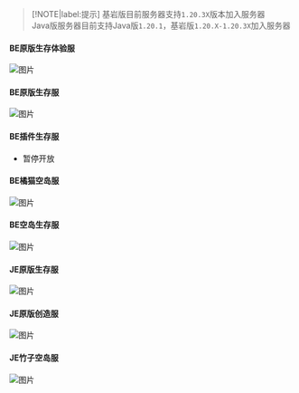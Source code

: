 > [!NOTE|label:提示]
> 基岩版目前服务器支持`1.20.3X`版本加入服务器  
> Java版服务器目前支持Java版`1.20.1`，基岩版`1.20.X-1.20.3X`加入服务器

#### BE原版生存体验服
![图片](https://motdbe.blackbe.work/status_img?host=hmmc.top:19132)
#### BE原版生存服
![图片](https://motdbe.blackbe.work/status_img?host=hmmc.top:19133)
#### BE插件生存服
- 暂停开放

#### BE橘猫空岛服
![图片](https://motdbe.blackbe.work/status_img?host=hmmc.top:19135)
#### BE空岛生存服
![图片](https://motdbe.blackbe.work/status_img?host=hmmc.top:54056)
#### JE原版生存服
![图片](https://motdbe.blackbe.work/status_img/java?host=hmmc.top:25565)
#### JE原版创造服
![图片](https://motdbe.blackbe.work/status_img/java?host=hmmc.top:25566)
#### JE竹子空岛服
![图片](https://motdbe.blackbe.work/status_img/java?host=hmmc.top:25567)